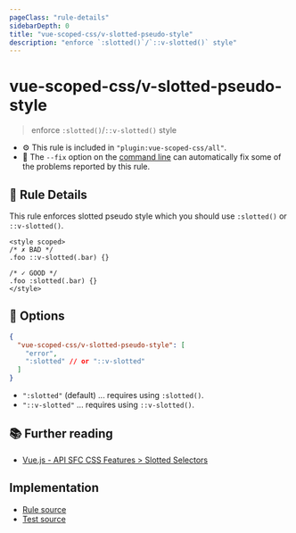 ```yaml
---
pageClass: "rule-details"
sidebarDepth: 0
title: "vue-scoped-css/v-slotted-pseudo-style"
description: "enforce `:slotted()`/`::v-slotted()` style"
---
```

# vue-scoped-css/v-slotted-pseudo-style

> enforce `:slotted()`/`::v-slotted()` style

- :gear: This rule is included in `"plugin:vue-scoped-css/all"`.
- :wrench: The `--fix` option on the [command line](https://eslint.org/docs/user-guide/command-line-interface#fixing-problems) can automatically fix some of the problems reported by this rule.

## :book: Rule Details

This rule enforces slotted pseudo style which you should use `:slotted()` or `::v-slotted()`.

<eslint-code-block fix :rules="{'vue-scoped-css/v-slotted-pseudo-style': ['error']}">

```vue
<style scoped>
/* ✗ BAD */
.foo ::v-slotted(.bar) {}

/* ✓ GOOD */
.foo :slotted(.bar) {}
</style>
```

</eslint-code-block>

## :wrench: Options

```json
{
  "vue-scoped-css/v-slotted-pseudo-style": [
    "error",
    ":slotted" // or "::v-slotted"
  ]
}
```

- `":slotted"` (default) ... requires using `:slotted()`.
- `"::v-slotted"` ... requires using `::v-slotted()`.

## :books: Further reading

- [Vue.js - API SFC CSS Features > Slotted Selectors](https://vuejs.org/api/sfc-css-features.html#slotted-selectors)

## Implementation

- [Rule source](https://github.com/future-architect/eslint-plugin-vue-scoped-css/blob/master/lib/rules/v-slotted-pseudo-style.ts)
- [Test source](https://github.com/future-architect/eslint-plugin-vue-scoped-css/blob/master/tests/lib/rules/v-slotted-pseudo-style.ts)
